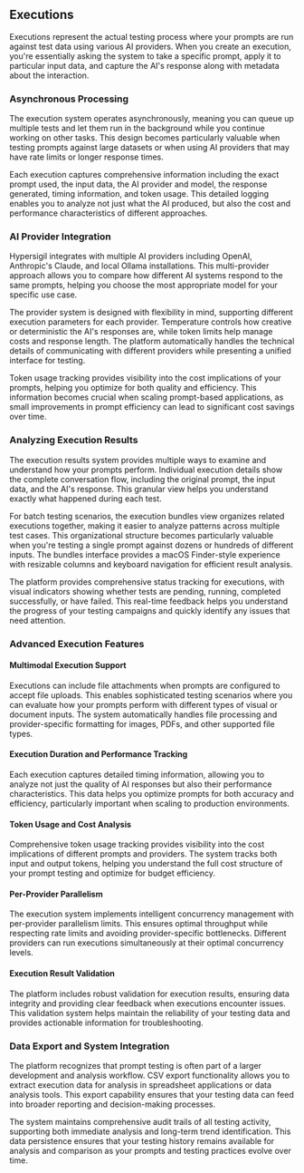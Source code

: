 ## Executions

Executions represent the actual testing process where your prompts are run against test data using various AI providers. When you create an execution, you're essentially asking the system to take a specific prompt, apply it to particular input data, and capture the AI's response along with metadata about the interaction.

### Asynchronous Processing

The execution system operates asynchronously, meaning you can queue up multiple tests and let them run in the background while you continue working on other tasks. This design becomes particularly valuable when testing prompts against large datasets or when using AI providers that may have rate limits or longer response times.

Each execution captures comprehensive information including the exact prompt used, the input data, the AI provider and model, the response generated, timing information, and token usage. This detailed logging enables you to analyze not just what the AI produced, but also the cost and performance characteristics of different approaches.

### AI Provider Integration

Hypersigil integrates with multiple AI providers including OpenAI, Anthropic's Claude, and local Ollama installations. This multi-provider approach allows you to compare how different AI systems respond to the same prompts, helping you choose the most appropriate model for your specific use case.

The provider system is designed with flexibility in mind, supporting different execution parameters for each provider. Temperature controls how creative or deterministic the AI's responses are, while token limits help manage costs and response length. The platform automatically handles the technical details of communicating with different providers while presenting a unified interface for testing.

Token usage tracking provides visibility into the cost implications of your prompts, helping you optimize for both quality and efficiency. This information becomes crucial when scaling prompt-based applications, as small improvements in prompt efficiency can lead to significant cost savings over time.

### Analyzing Execution Results

The execution results system provides multiple ways to examine and understand how your prompts perform. Individual execution details show the complete conversation flow, including the original prompt, the input data, and the AI's response. This granular view helps you understand exactly what happened during each test.

For batch testing scenarios, the execution bundles view organizes related executions together, making it easier to analyze patterns across multiple test cases. This organizational structure becomes particularly valuable when you're testing a single prompt against dozens or hundreds of different inputs. The bundles interface provides a macOS Finder-style experience with resizable columns and keyboard navigation for efficient result analysis.

The platform provides comprehensive status tracking for executions, with visual indicators showing whether tests are pending, running, completed successfully, or have failed. This real-time feedback helps you understand the progress of your testing campaigns and quickly identify any issues that need attention.

### Advanced Execution Features

#### Multimodal Execution Support
Executions can include file attachments when prompts are configured to accept file uploads. This enables sophisticated testing scenarios where you can evaluate how your prompts perform with different types of visual or document inputs. The system automatically handles file processing and provider-specific formatting for images, PDFs, and other supported file types.

#### Execution Duration and Performance Tracking
Each execution captures detailed timing information, allowing you to analyze not just the quality of AI responses but also their performance characteristics. This data helps you optimize prompts for both accuracy and efficiency, particularly important when scaling to production environments.

#### Token Usage and Cost Analysis
Comprehensive token usage tracking provides visibility into the cost implications of different prompts and providers. The system tracks both input and output tokens, helping you understand the full cost structure of your prompt testing and optimize for budget efficiency.

#### Per-Provider Parallelism
The execution system implements intelligent concurrency management with per-provider parallelism limits. This ensures optimal throughput while respecting rate limits and avoiding provider-specific bottlenecks. Different providers can run executions simultaneously at their optimal concurrency levels.

#### Execution Result Validation
The platform includes robust validation for execution results, ensuring data integrity and providing clear feedback when executions encounter issues. This validation system helps maintain the reliability of your testing data and provides actionable information for troubleshooting.

### Data Export and System Integration

The platform recognizes that prompt testing is often part of a larger development and analysis workflow. CSV export functionality allows you to extract execution data for analysis in spreadsheet applications or data analysis tools. This export capability ensures that your testing data can feed into broader reporting and decision-making processes.

The system maintains comprehensive audit trails of all testing activity, supporting both immediate analysis and long-term trend identification. This data persistence ensures that your testing history remains available for analysis and comparison as your prompts and testing practices evolve over time.

